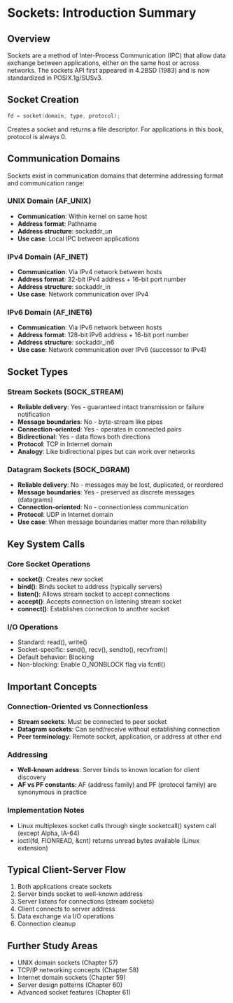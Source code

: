 # Sockets: Introduction Summary

## Overview

Sockets are a method of Inter-Process Communication (IPC) that allow data exchange between applications, either on the same host or across networks. The sockets API first appeared in 4.2BSD (1983) and is now standardized in POSIX.1g/SUSv3.

## Socket Creation

```c
fd = socket(domain, type, protocol);
```

Creates a socket and returns a file descriptor. For applications in this book, protocol is always 0.

## Communication Domains

Sockets exist in communication domains that determine addressing format and communication range:

### UNIX Domain (AF_UNIX)
- **Communication**: Within kernel on same host
- **Address format**: Pathname
- **Address structure**: sockaddr_un
- **Use case**: Local IPC between applications

### IPv4 Domain (AF_INET) 
- **Communication**: Via IPv4 network between hosts
- **Address format**: 32-bit IPv4 address + 16-bit port number
- **Address structure**: sockaddr_in
- **Use case**: Network communication over IPv4

### IPv6 Domain (AF_INET6)
- **Communication**: Via IPv6 network between hosts  
- **Address format**: 128-bit IPv6 address + 16-bit port number
- **Address structure**: sockaddr_in6
- **Use case**: Network communication over IPv6 (successor to IPv4)

## Socket Types

### Stream Sockets (SOCK_STREAM)
- **Reliable delivery**: Yes - guaranteed intact transmission or failure notification
- **Message boundaries**: No - byte-stream like pipes
- **Connection-oriented**: Yes - operates in connected pairs
- **Bidirectional**: Yes - data flows both directions
- **Protocol**: TCP in Internet domain
- **Analogy**: Like bidirectional pipes but can work over networks

### Datagram Sockets (SOCK_DGRAM)  
- **Reliable delivery**: No - messages may be lost, duplicated, or reordered
- **Message boundaries**: Yes - preserved as discrete messages (datagrams)
- **Connection-oriented**: No - connectionless communication
- **Protocol**: UDP in Internet domain
- **Use case**: When message boundaries matter more than reliability

## Key System Calls

### Core Socket Operations
- **socket()**: Creates new socket
- **bind()**: Binds socket to address (typically servers)
- **listen()**: Allows stream socket to accept connections
- **accept()**: Accepts connection on listening stream socket
- **connect()**: Establishes connection to another socket

### I/O Operations
- Standard: read(), write()
- Socket-specific: send(), recv(), sendto(), recvfrom()
- Default behavior: Blocking
- Non-blocking: Enable O_NONBLOCK flag via fcntl()

## Important Concepts

### Connection-Oriented vs Connectionless
- **Stream sockets**: Must be connected to peer socket
- **Datagram sockets**: Can send/receive without establishing connection
- **Peer terminology**: Remote socket, application, or address at other end

### Addressing
- **Well-known address**: Server binds to known location for client discovery
- **AF vs PF constants**: AF (address family) and PF (protocol family) are synonymous in practice

### Implementation Notes
- Linux multiplexes socket calls through single socketcall() system call (except Alpha, IA-64)
- ioctl(fd, FIONREAD, &cnt) returns unread bytes available (Linux extension)

## Typical Client-Server Flow
1. Both applications create sockets
2. Server binds socket to well-known address
3. Server listens for connections (stream sockets)
4. Client connects to server address
5. Data exchange via I/O operations
6. Connection cleanup

## Further Study Areas
- UNIX domain sockets (Chapter 57)
- TCP/IP networking concepts (Chapter 58) 
- Internet domain sockets (Chapter 59)
- Server design patterns (Chapter 60)
- Advanced socket features (Chapter 61) 
